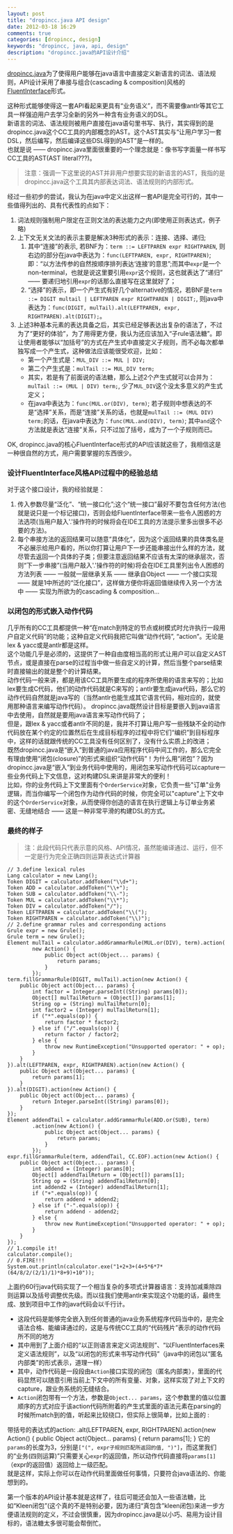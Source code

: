 ```yaml
---
layout: post
title: "dropincc.java API design"
date: 2012-03-18 16:29
comments: true
categories: [dropincc, design]
keywords: "dropincc, java, api, design"
description: "dropincc.java的API设计介绍"
---
```

[dropincc.java](https://github.com/pfmiles/dropincc.java)为了使得用户能够在java语言中直接定义新语言的词法、语法规则，API设计采用了串接与组合(cascading & composition)风格的[FluentInterface](http://martinfowler.com/bliki/FluentInterface.html)形式。

这种形式能够使得这一套API看起来更具有“业务语义”，而不需要像antlr等其它工具一样强迫用户去学习全新的另外一种含有业务语义的DSL。  
新语言的词法、语法规则被用户直接在java语句里书写、执行，其实得到的是dropincc.java这个CC工具的内部概念的AST。这个AST其实与“让用户学习一套DSL，然后编写，然后编译这些DSL得到的AST”是一样的。  
也就是说 —— dropincc.java里面很重要的一个理念就是：像书写字面量一样书写CC工具的AST(AST literal???)。
>注意：强调一下这里说的AST并非用户想要实现的新语言的AST，我指的是dropincc.java这个工具其内部表达词法、语法规则的内部形式。

经过一些初步的尝试，我认为在java中定义出这样一套API是完全可行的，其中一些值得列出的、具有代表性的点如下：
<!-- more -->
1. 词法规则强制用户限定在正则文法的表达能力之内(即使用正则表达式，例子略)
1. 上下文无关文法的表示主要是解决3种形式的表示：连接、选择、递归;
    1. 其中“连接”的表示, 若BNF为：`term ::= LEFTPAREN expr RIGHTPAREN`, 则右边的部分在java中表达为：`func(LEFTPAREN, expr, RIGHTPAREN)`;即：“以方法传参的自然按顺序排列表达‘连接’的意思”;而其中`expr`是一个non-terminal，也就是说这里要引用`expr`这个规则，这也就表达了“递归” —— 要递归地引用`expr`的话那么直接写在这里就好了；
    1. “选择”的表示，即一个产生式有好几个alternative的情况，若BNF是`term ::= DIGIT multail | LEFTPAREN expr RIGHTPAREN | DIGIT;`, 则java中表达为：`func(DIGIT, mulTail).alt(LEFTPAREN, expr, RIGHTPAREN).alt(DIGIT);`。
1. 上述3种基本元素的表达具备之后，其实已经足够表达出复杂的语法了，不过为了“更好的体验”，为了用得更方便，我认为还应该加入“子rule语法糖”。即让使用者能够以“加括号”的方式在产生式中直接定义子规则，而不必每次都单独写成一个产生式，这种做法应该能很受欢迎，比如：
    * 第一个产生式是：`MUL_DIV ::= MUL | DIV;`
    * 第二个产生式是：`mulTail ::= MUL_DIV term;`
    * 其实，若是有了前面说的语法糖，那么上述2个产生式就可以合并为：`mulTail ::= (MUL | DIV) term;`, 少了`MUL_DIV`这个没太多意义的产生式定义；
    * 在java中表达为：`func(MUL.or(DIV), term)`; 若子规则中想表达的不是“选择”关系，而是“连接”关系的话，也就是`mulTail ::= (MUL DIV) term;`的话，在java中表达为：`func(MUL.and(DIV), term)`; 其中`and`这个方法就是表达“连接”关系，只不过加了括号，成为了一个子规则而已。

OK, dropincc.java的核心FluentInterface形式的API应该就这些了，我相信这是一种很自然的方式，用户需要掌握的东西很少。  
### 设计FluentInterface风格API过程中的经验总结
对于这个接口设计，我的经验就是：

1. 传入参数尽量“泛化”、“统一接口化”;这个“统一接口”最好不要包含任何方法(也就是说只是一个标记接口)，否则会给FluentInterface带来一些令人困惑的方法选项(当用户敲入'.'操作符的时候将会在IDE工具的方法提示里多出很多不必要的方法)。
1. 每个串接方法的返回结果可以随意“具体化”，因为这个返回结果的具体类名是不必展示给用户看的，所以你打算让用户下一步还能串接出什么样的方法，就尽管去返回一个具体的子类；但要注意返回结果不应该有太深的继承层次，否则“下一步串接”(当用户敲入'.'操作符的时候)将会在IDE工具里列出令人困惑的方法列表 —— 一般就一层继承关系 —— 继承自Object —— 一个接口实现 —— 就是1中所述的“泛化接口”，这样做方便你将返回值继续传入另一个方法中 —— 实现为所欲为的cascading & composition...

### 以闭包的形式嵌入动作代码

几乎所有的CC工具都提供一种“在match到特定的节点或树模式时允许执行一段用户自定义代码”的功能；这种自定义代码我把它叫做“动作代码”, “action”。无论是lex & yacc或是antlr都是这样。  
这个功能几乎是必须的，这提供了一种自由度相当高的形式让用户可以自定义AST节点，或是直接在parse的过程当中做一些自定义的计算，然后当整个parse结束时直接输出的就是整个的计算结果。  
动作代码一般来讲，都是用该CC工具所要生成的程序所使用的语言来写的；比如lex要生成C代码，他们的动作代码就是C来写的；antlr要生成java代码，那么它的动作代码自然就是java写的（当然antlr也能生成其它语言代码，相对应的，就使用那种语言来编写动作代码）。
dropincc.java既然设计目标是要嵌入到java语言中去使用，自然就是要用java语言来写动作代码了；  
但是，跟lex & yacc或者antlr不同的是，我并不打算让用户写一些残缺不全的动作代码放在某个约定的位置然后在生成目标程序的过程中将它们“编织”到目标程序中，这样的话就跟传统的CC工具没有任何区别了，没有什么实质上的改进；  
既然dropincc.java是“嵌入”到普通的java应用程序代码中间工作的，那么它完全有理由使用“闭包(closure)”的形式来组织“动作代码”！为什么用“闭包”？因为dropincc.java是“嵌入”到业务代码中使用的，用闭包来写动作代码可以capture一些业务代码上下文信息，这对构建DSL来讲是非常大的便利！  
比如，你的业务代码上下文里面有个`OrderService`对象，它负责一些"订单"业务逻辑，而当你编写一个闭包作为动作代码的时候，你完全可以"capture"上下文中的这个`OrderService`对象，从而使得你创造的语言在执行逻辑上与订单业务紧密、无缝地结合 —— 这是一种非常平滑的构建DSL的方式。  

### 最终的样子
> 注：此段代码只代表示意的风格、API情况，虽然能编译通过、运行，但不一定是行为完全正确四则运算表达式计算器

	// 3.define lexical rules
	Lang calculator = new Lang();
	Token DIGIT = calculator.addToken("\\d+");
	Token ADD = calculator.addToken("\\+");
	Token SUB = calculator.addToken("\\-");
	Token MUL = calculator.addToken("\\*");
	Token DIV = calculator.addToken("/");
	Token LEFTPAREN = calculator.addToken("\\(");
	Token RIGHTPAREN = calculator.addToken("\\)");
	// 2.define grammar rules and corresponding actions
	Grule expr = new Grule();
	Grule term = new Grule();
	Element mulTail = calculator.addGrammarRule(MUL.or(DIV), term).action(
			new Action() {
				public Object act(Object... params) {
					return params;
				}
			});
	term.fillGrammarRule(DIGIT, mulTail).action(new Action() {
		public Object act(Object... params) {
			int factor = Integer.parseInt((String) params[0]);
			Object[] mulTailReturn = (Object[]) params[1];
			String op = (String) mulTailReturn[0];
			int factor2 = (Integer) mulTailReturn[1];
			if ("*".equals(op)) {
				return factor * factor2;
			} else if ("/".equals(op)) {
				return factor / factor2;
			} else {
				throw new RuntimeException("Unsupported operator: " + op);
			}
		}
	}).alt(LEFTPAREN, expr, RIGHTPAREN).action(new Action() {
		public Object act(Object... params) {
			return params[1];
		}
	}).alt(DIGIT).action(new Action() {
		public Object act(Object... params) {
			return Integer.parseInt((String) params[0]);
		}
	});
	Element addendTail = calculator.addGrammarRule(ADD.or(SUB), term)
			.action(new Action() {
				public Object act(Object... params) {
					return params;
				}
			});
	expr.fillGrammarRule(term, addendTail, CC.EOF).action(new Action() {
		public Object act(Object... params) {
			int addend = (Integer) params[0];
			Object[] addendTailReturn = (Object[]) params[1];
			String op = (String) addendTailReturn[0];
			int addend2 = (Integer) addendTailReturn[1];
			if ("+".equals(op)) {
				return addend + addend2;
			} else if ("-".equals(op)) {
				return addend - addend2;
			} else {
				throw new RuntimeException("Unsupported operator: " + op);
			}
		}
	});
	// 1.compile it!
	calculator.compile();
	// 0.FIRE!!!
	System.out.println(calculator.exe("1+2+3+(4+5*6*7*(64/8/2/(2/1)/1)*8+9)+10"));

上面约60行java代码实现了一个相当复杂的多项式计算器语言：支持加减乘除四则运算以及括号调整优先级。而以往我们使用antlr来实现这个功能的话，最终生成、放到项目中工作的java代码会以千行计。  

* 这段代码是能够完全嵌入到任何普通的java业务系统程序代码当中的，是完全语法合格、能编译通过的，这是与传统CC工具的“代码残片”表示的动作代码所不同的地方
* 其中用到了上面介绍的“以正则语言来定义词法规则”、“以FluentInterfaces来定义语法规则”，以及“以闭包的形式来书写动作代码”（java中的闭包以“匿名内部类”的形式表示，道理一样）
* 其中，动作代码是一段段由`Action`接口实现的闭包（匿名内部类），里面的代码显然可以随意引用当前上下文中的所有变量、对象，这样实现了对上下文的capture，跟业务系统的无缝结合。
* `Action`闭包带有一个方法，参数是`Object... params`，这个参数里的值以位置顺序的方式对应于该action代码所附着的产生式里面的语法元素在parsing的时候所match到的值，听起来比较绕口，但实际上很简单，比如上面的 : 

带括号的表达式的action:
    .alt(LEFTPAREN, expr, RIGHTPAREN).action(new Action() {
        public Object act(Object... params) {
            return params[1];
        }
它的`params`的长度为3，分别是`["(", expr子规则匹配所返回的值, ")"]`，而这里我们的“业务(四则运算)”只需要关心`expr`的返回值，所以动作代码直接将`params[1]`（expr的返回值）返回给上一级匹配。  
就是这样，实际上你可以在动作代码里面做任何事情，只要符合java语法的、你能想到的。  

第一个版本的API设计基本就是这样了，往后可能还会加入一些语法糖，比如“Kleen闭包”(这个真的不是特别必要，因为递归“真包含”kleen闭包)来进一步方便语法规则的定义，不过会很慎重，因为dropincc.java是以小巧、易用为设计目标的，语法糖太多很可能会帮倒忙。
